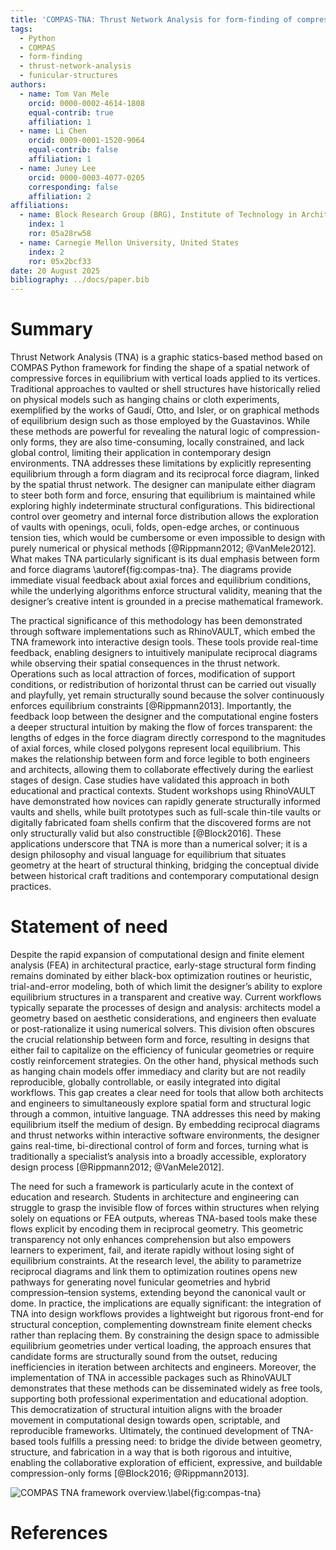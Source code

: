 ```yaml
---
title: 'COMPAS-TNA: Thrust Network Analysis for form-finding of compression-only structures'
tags:
  - Python
  - COMPAS
  - form-finding
  - thrust-network-analysis
  - funicular-structures
authors:
  - name: Tom Van Mele
    orcid: 0000-0002-4614-1808
    equal-contrib: true
    affiliation: 1
  - name: Li Chen
    orcid: 0009-0001-1520-9064
    equal-contrib: false
    affiliation: 1
  - name: Juney Lee
    orcid: 0000-0003-4077-0205
    corresponding: false
    affiliation: 2
affiliations:
  - name: Block Research Group (BRG), Institute of Technology in Architecture (ITA), ETH Zürich, Switzerland
    index: 1
    ror: 05a28rw58
  - name: Carnegie Mellon University, United States
    index: 2
    ror: 05x2bcf33
date: 20 August 2025  
bibliography: ../docs/paper.bib
---
```


# Summary

Thrust Network Analysis (TNA) is a graphic statics-based method based on COMPAS Python framework for finding the shape of a spatial network of compressive forces in equilibrium with vertical loads applied to its vertices. Traditional approaches to vaulted or shell structures have historically relied on physical models such as hanging chains or cloth experiments, exemplified by the works of Gaudí, Otto, and Isler, or on graphical methods of equilibrium design such as those employed by the Guastavinos. While these methods are powerful for revealing the natural logic of compression-only forms, they are also time-consuming, locally constrained, and lack global control, limiting their application in contemporary design environments. TNA addresses these limitations by explicitly representing equilibrium through a form diagram and its reciprocal force diagram, linked by the spatial thrust network. The designer can manipulate either diagram to steer both form and force, ensuring that equilibrium is maintained while exploring highly indeterminate structural configurations. This bidirectional control over geometry and internal force distribution allows the exploration of vaults with openings, oculi, folds, open-edge arches, or continuous tension ties, which would be cumbersome or even impossible to design with purely numerical or physical methods [@Rippmann2012; @VanMele2012]. What makes TNA particularly significant is its dual emphasis between form and force diagrams \autoref{fig:compas-tna}. The diagrams provide immediate visual feedback about axial forces and equilibrium conditions, while the underlying algorithms enforce structural validity, meaning that the designer’s creative intent is grounded in a precise mathematical framework.

The practical significance of this methodology has been demonstrated through software implementations such as RhinoVAULT, which embed the TNA framework into interactive design tools. These tools provide real-time feedback, enabling designers to intuitively manipulate reciprocal diagrams while observing their spatial consequences in the thrust network. Operations such as local attraction of forces, modification of support conditions, or redistribution of horizontal thrust can be carried out visually and playfully, yet remain structurally sound because the solver continuously enforces equilibrium constraints [@Rippmann2013]. Importantly, the feedback loop between the designer and the computational engine fosters a deeper structural intuition by making the flow of forces transparent: the lengths of edges in the force diagram directly correspond to the magnitudes of axial forces, while closed polygons represent local equilibrium. This makes the relationship between form and force legible to both engineers and architects, allowing them to collaborate effectively during the earliest stages of design. Case studies have validated this approach in both educational and practical contexts. Student workshops using RhinoVAULT have demonstrated how novices can rapidly generate structurally informed vaults and shells, while built prototypes such as full-scale thin-tile vaults or digitally fabricated foam shells confirm that the discovered forms are not only structurally valid but also constructible [@Block2016]. These applications underscore that TNA is more than a numerical solver; it is a design philosophy and visual language for equilibrium that situates geometry at the heart of structural thinking, bridging the conceptual divide between historical craft traditions and contemporary computational design practices.

# Statement of need

Despite the rapid expansion of computational design and finite element analysis (FEA) in architectural practice, early-stage structural form finding remains dominated by either black-box optimization routines or heuristic, trial-and-error modeling, both of which limit the designer’s ability to explore equilibrium structures in a transparent and creative way. Current workflows typically separate the processes of design and analysis: architects model a geometry based on aesthetic considerations, and engineers then evaluate or post-rationalize it using numerical solvers. This division often obscures the crucial relationship between form and force, resulting in designs that either fail to capitalize on the efficiency of funicular geometries or require costly reinforcement strategies. On the other hand, physical methods such as hanging chain models offer immediacy and clarity but are not readily reproducible, globally controllable, or easily integrated into digital workflows. This gap creates a clear need for tools that allow both architects and engineers to simultaneously explore spatial form and structural logic through a common, intuitive language. TNA addresses this need by making equilibrium itself the medium of design. By embedding reciprocal diagrams and thrust networks within interactive software environments, the designer gains real-time, bi-directional control of form and forces, turning what is traditionally a specialist’s analysis into a broadly accessible, exploratory design process [@Rippmann2012; @VanMele2012].

The need for such a framework is particularly acute in the context of education and research. Students in architecture and engineering can struggle to grasp the invisible flow of forces within structures when relying solely on equations or FEA outputs, whereas TNA-based tools make these flows explicit by encoding them in reciprocal geometry. This geometric transparency not only enhances comprehension but also empowers learners to experiment, fail, and iterate rapidly without losing sight of equilibrium constraints. At the research level, the ability to parametrize reciprocal diagrams and link them to optimization routines opens new pathways for generating novel funicular geometries and hybrid compression–tension systems, extending beyond the canonical vault or dome. In practice, the implications are equally significant: the integration of TNA into design workflows provides a lightweight but rigorous front-end for structural conception, complementing downstream finite element checks rather than replacing them. By constraining the design space to admissible equilibrium geometries under vertical loading, the approach ensures that candidate forms are structurally sound from the outset, reducing inefficiencies in iteration between architects and engineers. Moreover, the implementation of TNA in accessible packages such as RhinoVAULT demonstrates that these methods can be disseminated widely as free tools, supporting both professional experimentation and educational adoption. This democratization of structural intuition aligns with the broader movement in computational design towards open, scriptable, and reproducible frameworks. Ultimately, the continued development of TNA-based tools fulfills a pressing need: to bridge the divide between geometry, structure, and fabrication in a way that is both rigorous and intuitive, enabling the collaborative exploration of efficient, expressive, and buildable compression-only forms [@Block2016; @Rippmann2013].

![COMPAS TNA framework overview.\label{fig:compas-tna}](../compas_tna.png)


<!-- # Mathematics

Single dollars ($) are required for inline mathematics e.g. $f(x) = e^{\pi/x}$

Double dollars make self-standing equations:

$$\Theta(x) = \left\{\begin{array}{l}
0\textrm{ if } x < 0\cr
1\textrm{ else}
\end{array}\right.$$

You can also use plain \LaTeX for equations
\begin{equation}\label{eq:fourier}
\hat f(\omega) = \int_{-\infty}^{\infty} f(x) e^{i\omega x} dx
\end{equation}
and refer to \autoref{eq:fourier} from text. -->

<!-- # Citations

Citations to entries in paper.bib should be in
[rMarkdown](http://rmarkdown.rstudio.com/authoring_bibliographies_and_citations.html)
format.

If you want to cite a software repository URL (e.g. something on GitHub without a preferred
citation) then you can do it with the example BibTeX entry below for @fidgit.

For a quick reference, the following citation commands can be used:
- `@author:2001`  ->  "Author et al. (2001)"
- `[@author:2001]` -> "(Author et al., 2001)"
- `[@author1:2001; @author2:2001]` -> "(Author1 et al., 2001; Author2 et al., 2002)" -->

<!-- # Figures

Figures can be included like this:
![COMPAS TNA framework overview.\label{fig:compas-tna}](../compas_tna.png)
and referenced from text using \autoref{fig:compas-tna}.

For a quick reference, the following figure commands can be used:
- `\autoref{fig:compas-tna}` -> "Figure 1"
- `\ref{fig:compas-tna}` -> "1"

Figure sizes can be customized by adding an optional second parameter:
![COMPAS TNA framework overview.](../compas_tna.png){ width=50% } -->

<!-- # Acknowledgements

We acknowledge contributions from Brigitta Sipocz, Syrtis Major, and Semyeong
Oh, and support from Kathryn Johnston during the genesis of this project. -->

# References